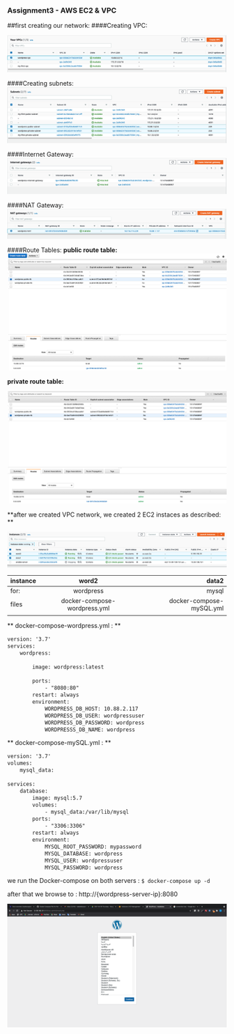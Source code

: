 ### Assignment3 - AWS EC2 & VPC

##first creating our network: 
####Creating VPC: 

![](https://github.com/kabahahassan/assignment3/blob/main/screenshot/vpc.png?raw=true)

####Creating subnets:
![](https://github.com/kabahahassan/assignment3/blob/main/screenshot/subnets.png?raw=true)

####Internet Gateway:
![](https://github.com/kabahahassan/assignment3/blob/main/screenshot/internet-gateway.png?raw=true)


####NAT Gateway:
![](https://github.com/kabahahassan/assignment3/blob/main/screenshot/NAT.png?raw=true)

####Route Tables:
**public route table:**
![](https://github.com/kabahahassan/assignment3/blob/main/screenshot/public-route-table.png?raw=true)

**private route table:** 

![](https://github.com/kabahahassan/assignment3/blob/main/screenshot/private-route-table.png?raw=true)


**after we created VPC network, we created 2 EC2 instaces as described: **

![](https://github.com/kabahahassan/assignment3/blob/main/screenshot/instances.png?raw=true)

| instance  | word2  | data2 |
| :------------ |:---------------:| -----:|
| for:     | wordpress | mysql |
| files      | docker-compose-wordpress.yml        |   docker-compose-mySQL.yml |
|  |      |   | |

** docker-compose-wordpress.yml : **
```
version: '3.7'
services:
    wordpress:

        image: wordpress:latest

        ports:
            - "8080:80"
        restart: always
        environment:
            WORDPRESS_DB_HOST: 10.88.2.117
            WORDPRESS_DB_USER: wordpressuser
            WORDPRESS_DB_PASSWORD: wordpress
            WORDPRESSS_DB_NAME: wordpress
```

** docker-compose-mySQL.yml : **
```
version: '3.7'
volumes:
    mysql_data:

services:
    database:
        image: mysql:5.7
        volumes:
            - mysql_data:/var/lib/mysql
        ports:
            - "3306:3306"
        restart: always
        environment:
            MYSQL_ROOT_PASSWORD: mypassword
            MYSQL_DATABASE: wordpress
            MYSQL_USER: wordpressuser
            MYSQL_PASSWORD: wordpress
```

we run the Docker-compose on both servers :
`$ docker-compose up -d `

after that we browse to : 
http://{wordpress-server-ip}:8080

![](https://github.com/kabahahassan/assignment3/blob/main/screenshot/wordpress.png?raw=true)


